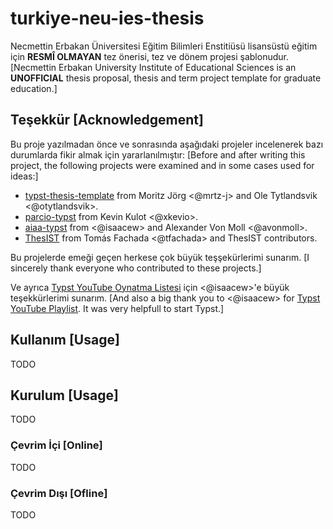 # turkiye-neu-ies-thesis
Necmettin Erbakan Üniversitesi Eğitim Bilimleri Enstitiüsü lisansüstü eğitim için **RESMÎ OLMAYAN** tez önerisi, tez ve dönem projesi şablonudur.
[Necmettin Erbakan University Institute of Educational Sciences is an **UNOFFICIAL** thesis proposal, thesis and term project template for graduate education.]

## Teşekkür [Acknowledgement]
Bu proje yazılmadan önce ve sonrasında aşağıdaki projeler incelenerek bazı durumlarda fikir almak için yararlanılmıştır:
[Before and after writing this project, the following projects were examined and in some cases used for ideas:]
- [typst-thesis-template](https://github.com/mrtz-j/typst-thesis-template) from Moritz Jörg <@mrtz-j> and Ole Tytlandsvik <@otytlandsvik>.
- [parcio-typst](https://github.com/xkevio/parcio-typst) from Kevin Kulot <@xkevio>.
- [aiaa-typst](https://github.com/isaacew/aiaa-typst) from <@isaacew> and Alexander Von Moll <@avonmoll>.
- [ThesIST](https://github.com/tfachada/thesist) from Tomás Fachada <@tfachada> and ThesIST contributors.

Bu projelerde emeği geçen herkese çok büyük teşşekürlerimi sunarım.
[I sincerely thank everyone who contributed to these projects.]

Ve ayrıca [Typst YouTube Oynatma Listesi](https://youtube.com/playlist?list=PLCO-MGSsHcdArXIfeOGoUwjH0oz8vMr8M&si=c_kTmN4FKmwdMitE) için <@isaacew>'e büyük teşekkürlerimi sunarım.
[And also a big thank you to <@isaacew> for [Typst YouTube Playlist](https://youtube.com/playlist?list=PLCO-MGSsHcdArXIfeOGoUwjH0oz8vMr8M&si=c_kTmN4FKmwdMitE). It was very helpfull to start Typst.]

## Kullanım [Usage]
TODO

## Kurulum [Usage]
TODO

### Çevrim İçi [Online]
TODO

### Çevrim Dışı [Ofline]
TODO